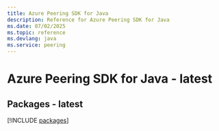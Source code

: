 ```yaml
---
title: Azure Peering SDK for Java
description: Reference for Azure Peering SDK for Java
ms.date: 07/02/2025
ms.topic: reference
ms.devlang: java
ms.service: peering
---
```

# Azure Peering SDK for Java - latest
## Packages - latest
[!INCLUDE [packages](peering-index.md)]